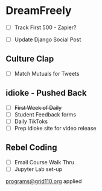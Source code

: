 # DreamFreely
- [ ] Track First 500 - Zapier?
- [ ] Update Django Social Post


## Culture Clap
- [ ] Match Mutuals for Tweets

## idioke - Pushed Back
- [ ] ~~First Week of Daily~~
- [ ] Student Feedback forms
- [ ] Daily TikToks
- [ ] Prep idioke site for video release

## Rebel Coding
- [ ] Email Course Walk Thru
- [ ] Jupyter Lab set-up

programs@grid110.org applied